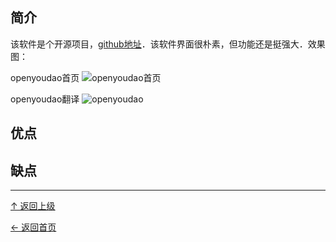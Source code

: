 ﻿
## 简介

该软件是个开源项目，[github地址](https://github.com/justzx2011/openyoudao)．该软件界面很朴素，但功能还是挺强大．效果图：

openyoudao首页
![openyoudao首页](http://img.blog.csdn.net/20151013210551926)


openyoudao翻译
![openyoudao](http://img.blog.csdn.net/20151013210613109)


## 优点

## 缺点


----
[↑ 返回上级](https://github.com/asin929/linux-software/blob/master/Science-Education/Science-Education.md)

[← 返回首页](https://github.com/asin929/linux-software)
